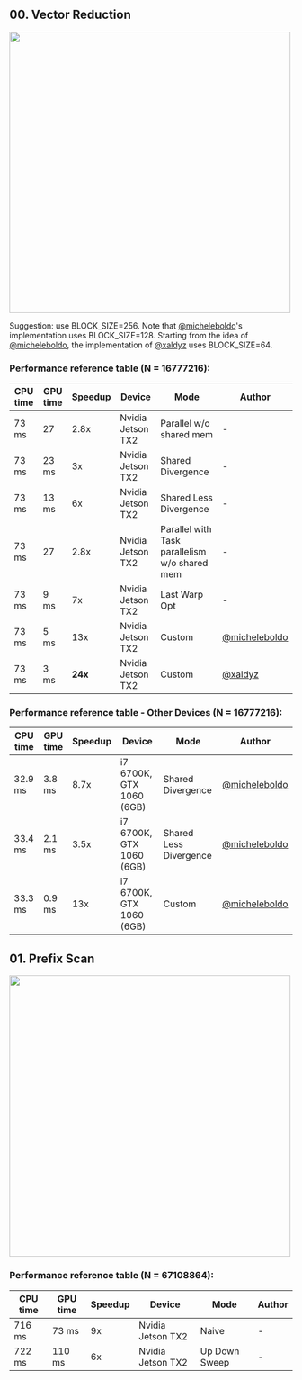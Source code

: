 ## 00. Vector Reduction

<img src="https://github.com/PARCO-LAB/Advanced-Computer-Architectures/blob/main/figures/l3_00.jpg" width="500" height=auto> 

Suggestion: use BLOCK_SIZE=256. Note that [@micheleboldo](https://github.com/micheleboldo)'s implementation uses BLOCK_SIZE=128.
Starting from the idea of [@micheleboldo](https://github.com/micheleboldo), the implementation of [@xaldyz](https://github.com/xaldyz) uses BLOCK_SIZE=64.

### Performance reference table (N = 16777216):
CPU time   | GPU time | Speedup  | Device             | Mode  |Author
-----------| -------- | -------- | ------------------ | ----  |------
73 ms	| 27	   | 2.8x    | Nvidia Jetson TX2  | Parallel w/o shared mem  | -
73 ms   | 23 ms    | 3x      | Nvidia Jetson TX2  | Shared Divergence | -
73 ms   | 13 ms    | 6x      | Nvidia Jetson TX2  | Shared Less Divergence | -
73 ms	| 27	   | 2.8x    | Nvidia Jetson TX2  | Parallel with Task parallelism w/o shared mem  | -
73 ms   | 9 ms     | 7x      | Nvidia Jetson TX2  | Last Warp Opt | -
73 ms   | 5 ms     | 13x     | Nvidia Jetson TX2  | Custom | [@micheleboldo](https://github.com/micheleboldo)
73 ms   | 3 ms     | **24x** | Nvidia Jetson TX2  | Custom | [@xaldyz](https://github.com/xaldyz)

### Performance reference table - Other Devices (N = 16777216):
CPU time   | GPU time | Speedup  | Device             | Mode  |Author
-----------| -------- | -------- | ------------------ | ----  |------
32.9 ms   | 3.8 ms    | 8.7x     | i7 6700K, GTX 1060 (6GB) | Shared Divergence | [@micheleboldo](https://github.com/micheleboldo)
33.4 ms   | 2.1 ms    | 3.5x     | i7 6700K, GTX 1060 (6GB)  | Shared Less Divergence | [@micheleboldo](https://github.com/micheleboldo)
33.3 ms   | 0.9 ms    | 13x      | i7 6700K, GTX 1060 (6GB)  | Custom | [@micheleboldo](https://github.com/micheleboldo)

## 01. Prefix Scan

<img src="https://github.com/PARCO-LAB/Advanced-Computer-Architectures/blob/main/figures/l3_01.jpg" width="500" height=auto> 

### Performance reference table (N = 67108864):

CPU time   | GPU time | Speedup  | Device             | Mode  |Author
-----------| -------- | -------- | ------------------ | ----  |------
716 ms   | 73 ms    | 9x     | Nvidia Jetson TX2  | Naive | -
722 ms   | 110 ms   | 6x     | Nvidia Jetson TX2  | Up Down Sweep | -
